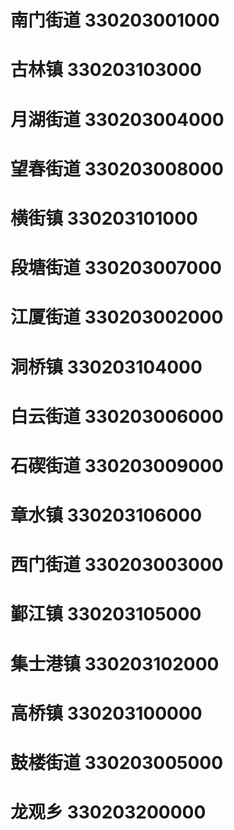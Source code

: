 # 南门街道 330203001000
# 古林镇 330203103000
# 月湖街道 330203004000
# 望春街道 330203008000
# 横街镇 330203101000
# 段塘街道 330203007000
# 江厦街道 330203002000
# 洞桥镇 330203104000
# 白云街道 330203006000
# 石碶街道 330203009000
# 章水镇 330203106000
# 西门街道 330203003000
# 鄞江镇 330203105000
# 集士港镇 330203102000
# 高桥镇 330203100000
# 鼓楼街道 330203005000
# 龙观乡 330203200000

